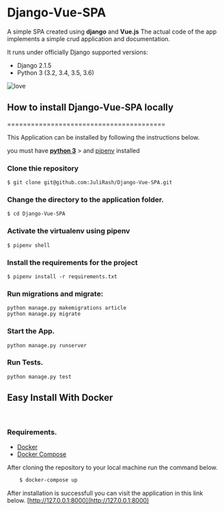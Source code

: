 # Django-Vue-SPA
A simple SPA created using **django** and **Vue.js** The actual code of the app implements a simple  crud application and documentation.

It runs under officially Django supported versions:
* Django 2.1.5
* Python 3 (3.2, 3.4, 3.5, 3.6)

![love](https://user-images.githubusercontent.com/12122519/52381972-d1255080-2a73-11e9-9745-3bead1e2d3b1.png)


## How to install Django-Vue-SPA locally
========================================

This Application can be installed by following the instructions below.

you must have **[python 3](https://www.python.org/downloads/)** > and  [pipenv](https://pypi.org/project/pipenv/)  installed


### Clone thie repository

    $ git clone git@github.com:JuliRash/Django-Vue-SPA.git

### Change the directory to the application folder.

    $ cd Django-Vue-SPA 

### Activate the virtualenv using pipenv

    $ pipenv shell

### Install the requirements for the project

    $ pipenv install -r requirements.txt


### Run migrations and migrate: 
```
python manage.py makemigrations article 
python manage.py migrate
```

### Start the App.
```
python manage.py runserver
```

### Run Tests.
```
python manage.py test
```

## Easy Install With Docker
<br>

### Requirements.

* [Docker](https://www.docker.com)
* [ Docker Compose](https://docs.docker.com/compose/)

After cloning the repository to your local machine run the command below.

```bash
    $ docker-compose up
 ```

After installation is successfull you can visit the application in this link below.
[http://127.0.0.1:8000](http://127.0.0.1:8000)
